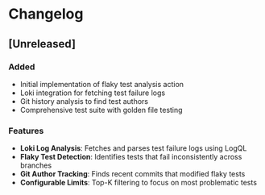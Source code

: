 # Changelog

## [Unreleased]

### Added

- Initial implementation of flaky test analysis action
- Loki integration for fetching test failure logs
- Git history analysis to find test authors
- Comprehensive test suite with golden file testing

### Features

- **Loki Log Analysis**: Fetches and parses test failure logs using LogQL
- **Flaky Test Detection**: Identifies tests that fail inconsistently across branches
- **Git Author Tracking**: Finds recent commits that modified flaky tests
- **Configurable Limits**: Top-K filtering to focus on most problematic tests
